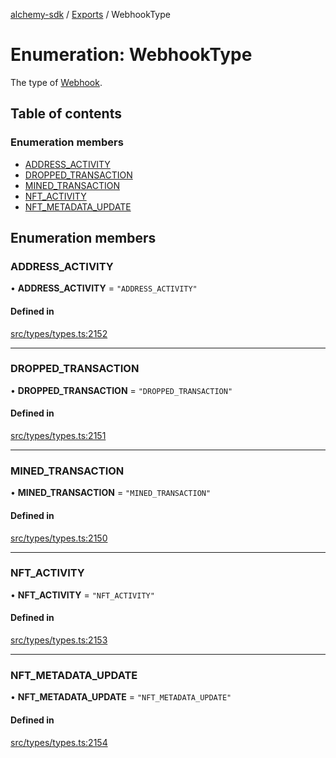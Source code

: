 [alchemy-sdk](../README.md) / [Exports](../modules.md) / WebhookType

# Enumeration: WebhookType

The type of [Webhook](../interfaces/Webhook.md).

## Table of contents

### Enumeration members

- [ADDRESS\_ACTIVITY](WebhookType.md#address_activity)
- [DROPPED\_TRANSACTION](WebhookType.md#dropped_transaction)
- [MINED\_TRANSACTION](WebhookType.md#mined_transaction)
- [NFT\_ACTIVITY](WebhookType.md#nft_activity)
- [NFT\_METADATA\_UPDATE](WebhookType.md#nft_metadata_update)

## Enumeration members

### ADDRESS\_ACTIVITY

• **ADDRESS\_ACTIVITY** = `"ADDRESS_ACTIVITY"`

#### Defined in

[src/types/types.ts:2152](https://github.com/alchemyplatform/alchemy-sdk-js/blob/5fad342/src/types/types.ts#L2152)

___

### DROPPED\_TRANSACTION

• **DROPPED\_TRANSACTION** = `"DROPPED_TRANSACTION"`

#### Defined in

[src/types/types.ts:2151](https://github.com/alchemyplatform/alchemy-sdk-js/blob/5fad342/src/types/types.ts#L2151)

___

### MINED\_TRANSACTION

• **MINED\_TRANSACTION** = `"MINED_TRANSACTION"`

#### Defined in

[src/types/types.ts:2150](https://github.com/alchemyplatform/alchemy-sdk-js/blob/5fad342/src/types/types.ts#L2150)

___

### NFT\_ACTIVITY

• **NFT\_ACTIVITY** = `"NFT_ACTIVITY"`

#### Defined in

[src/types/types.ts:2153](https://github.com/alchemyplatform/alchemy-sdk-js/blob/5fad342/src/types/types.ts#L2153)

___

### NFT\_METADATA\_UPDATE

• **NFT\_METADATA\_UPDATE** = `"NFT_METADATA_UPDATE"`

#### Defined in

[src/types/types.ts:2154](https://github.com/alchemyplatform/alchemy-sdk-js/blob/5fad342/src/types/types.ts#L2154)
